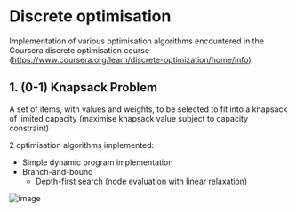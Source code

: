 # Discrete optimisation

Implementation of various optimisation algorithms encountered in the Coursera discrete optimisation course (https://www.coursera.org/learn/discrete-optimization/home/info)

## 1. (0-1) Knapsack Problem

A set of items, with values and weights, to be selected to fit into a knapsack of limited capacity (maximise knapsack value subject to capacity constraint)

2 optimisation algorithms implemented:
   - Simple dynamic program implementation
   - Branch-and-bound
       - Depth-first search (node evaluation with linear relaxation)
       
   ![image](https://user-images.githubusercontent.com/37417736/202211747-0f78dfe1-1823-4dca-bcd1-9995f5c4e97b.png)

